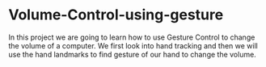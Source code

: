 # Volume-Control-using-gesture
In this project we are going to learn how to use Gesture Control to change the volume of a computer. We first look into hand tracking and then we will use the hand landmarks to find gesture of our hand to change the volume. 
